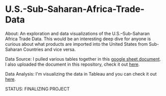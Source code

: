# U.S.-Sub-Saharan-Africa-Trade-Data 

About: 
An exploration and data visualizations of the U.S.–Sub-Saharan Africa Trade Data. 
This would be an interesting deep dive for anyone is curious about what products are imported into the United States from Sub-Saharan Countries and vice versa. 

Data Source: 
I pulled various tables together in this [google sheet document](https://docs.google.com/spreadsheets/d/1HRXJwgBlgX5bLsdmGya69bfxb_d6h61XKywI23T4V-8/edit?usp=sharing).  
I also uploaded the document in this repository, check it out [here](https://github.com/roselinetwagiramariya/U.S.-Sub-Saharan-Africa-Trade-Data/blob/main/U.S.%E2%80%93Sub-Saharan%20Africa%20Trade%20Data.xlsx). 

Data Analysis: 
I'm visualizing the data in Tableau and you can check it out [here](https://public.tableau.com/app/profile/roseline.twagiramariya/viz/USSub-saharanAfricaTrade/U_S_ImportsbyProduct2023?publish=yes). 


STATUS: FINALIZING PROJECT
